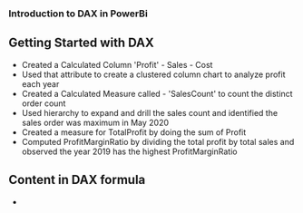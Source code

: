 ### Introduction to DAX in PowerBi

## Getting Started with DAX
- Created a Calculated Column 'Profit' - Sales - Cost
- Used that attribute to create a clustered column chart to analyze profit each year
- Created a Calculated Measure called - 'SalesCount' to count the distinct order count
- Used hierarchy to expand and drill the sales count and identified the sales order was maximum in May 2020
- Created a measure for TotalProfit by doing the sum of Profit
- Computed ProfitMarginRatio by dividing the total profit by total sales and observed the year 2019 has the highest ProfitMarginRatio

## Content in DAX formula
- 
